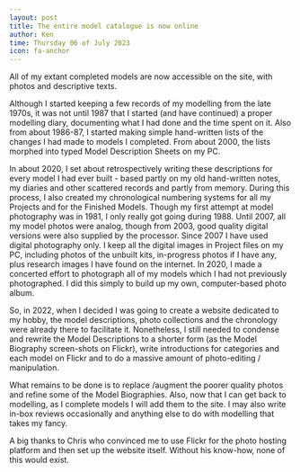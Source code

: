 ```yaml
---
layout: post
title: The entire model catalogue is now online
author: Ken
time: Thursday 06 of July 2023
icon: fa-anchor
---
```



All of my extant completed models are now accessible on the site, with photos and descriptive texts.



<!--more-->



Although I started keeping a few records of my modelling from the late 1970s, it was not until 1987 that I started (and have continued) a proper modelling diary, documenting what I had done and the time spent on it.  Also from about 1986-87, I started making simple hand-written lists of the changes I had made to models I completed. From about 2000, the lists morphed into typed Model Description Sheets on my PC.



In about 2020, I set about retrospectively writing these descriptions for every model I had ever built - based partly on my old hand-written notes, my diaries and other scattered records and partly from memory.  During this process, I also created my chronological numbering systems for all my Projects and for the Finished Models. Though my first attempt at model photography was in 1981, I only really got going during 1988. Until 2007, all my model photos were analog, though from 2003, good quality digital versions were also supplied by the processor.  Since 2007 I have used digital photography only. I keep all the digital images in Project files on my PC, including photos of the unbuilt kits, in-progress photos if I have any, plus research images I have found on the internet. In 2020, I made a concerted effort to photograph all of my models which I had not previously photographed. I did this simply to build up my own, computer-based photo album.



So, in 2022, when I decided I was going to create a website dedicated to my hobby, the model descriptions, photo collections and the chronology were already there to facilitate it. Nonetheless, I still needed to condense and rewrite the Model Descriptions to a shorter form (as the Model Biography screen-shots on Flickr), write introductions for categories and each model on Flickr and to do a massive amount of photo-editing / manipulation.



What remains to be done is to replace /augment the poorer quality photos and refine some of the Model Biographies. Also, now that I can get back to modelling, as I complete models I will add them to the site. I may also write in-box reviews occasionally and anything else to do with modelling that takes my fancy.



A big thanks to Chris who convinced me to use Flickr for the photo hosting platform and then set up the website itself. Without his know-how, none of this would exist.

